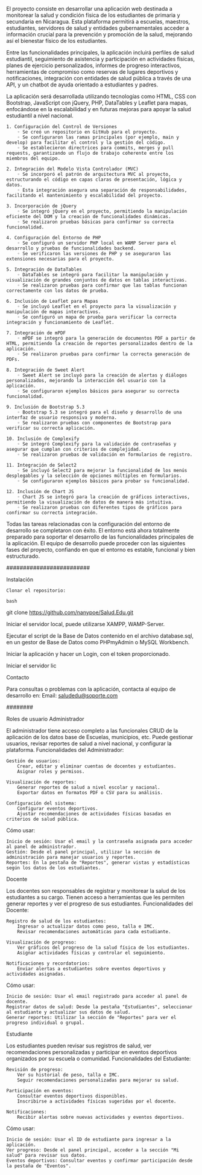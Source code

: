 El proyecto consiste en desarrollar una aplicación web destinada a monitorear la salud y condición física de los estudiantes de primaria y secundaria en Nicaragua. Esta plataforma permitirá a escuelas, maestros, estudiantes, servidores de salud y entidades gubernamentales acceder a información crucial para la prevención y promoción de la salud, mejorando así el bienestar físico de los estudiantes.

Entre las funcionalidades principales, la aplicación incluirá perfiles de salud estudiantil, seguimiento de asistencia y participación en actividades físicas, planes de ejercicio personalizados, informes de progreso interactivos, herramientas de compromiso como reservas de lugares deportivos y notificaciones, integración con entidades de salud pública a través de una API, y un chatbot de ayuda orientado a estudiantes y padres.

La aplicación será desarrollada utilizando tecnologías como HTML, CSS con Bootstrap, JavaScript con jQuery, PHP, DataTables y Leaflet para mapas, enfocándose en la escalabilidad y en futuras mejoras para apoyar la salud estudiantil a nivel nacional.

    1. Configuración del Control de Versiones
        ◦ Se creó un repositorio en GitHub para el proyecto.
        ◦ Se configuraron las ramas principales (por ejemplo, main y develop) para facilitar el control y la gestión del código.
        ◦ Se establecieron directrices para commits, merges y pull requests, garantizando un flujo de trabajo coherente entre los miembros del equipo.
        
    2. Integración del Modelo Vista Controlador (MVC)
        ◦ Se incorporó el patrón de arquitectura MVC al proyecto, estructurando el código en capas claras de presentación, lógica y datos.
        ◦ Esta integración asegura una separación de responsabilidades, facilitando el mantenimiento y escalabilidad del proyecto.
        
    3. Incorporación de jQuery
        ◦ Se integró jQuery en el proyecto, permitiendo la manipulación eficiente del DOM y la creación de funcionalidades dinámicas.
        ◦ Se realizaron pruebas básicas para confirmar su correcta funcionalidad.
        
    4. Configuración del Entorno de PHP
        ◦ Se configuró un servidor PHP local en WAMP Server para el desarrollo y pruebas de funcionalidades backend.
        ◦ Se verificaron las versiones de PHP y se aseguraron las extensiones necesarias para el proyecto.
        
    5. Integración de DataTables
        ◦ DataTables se integró para facilitar la manipulación y visualización de grandes conjuntos de datos en tablas interactivas.
        ◦ Se realizaron pruebas para confirmar que las tablas funcionan correctamente con los datos de prueba.
        
    6. Inclusión de Leaflet para Mapas
        ◦ Se incluyó Leaflet en el proyecto para la visualización y manipulación de mapas interactivos.
        ◦ Se configuró un mapa de prueba para verificar la correcta integración y funcionamiento de Leaflet.
        
    7. Integración de mPDF
        ◦ mPDF se integró para la generación de documentos PDF a partir de HTML, permitiendo la creación de reportes personalizados dentro de la aplicación.
        ◦ Se realizaron pruebas para confirmar la correcta generación de PDFs.
        
    8. Integración de Sweet Alert
        ◦ Sweet Alert se incluyó para la creación de alertas y diálogos personalizados, mejorando la interacción del usuario con la aplicación.
        ◦ Se configuraron ejemplos básicos para asegurar su correcta funcionalidad.
        
    9. Inclusión de Bootstrap 5.3
        ◦ Bootstrap 5.3 se integró para el diseño y desarrollo de una interfaz de usuario responsiva y moderna.
        ◦ Se realizaron pruebas con componentes de Bootstrap para verificar su correcta aplicación.
        
    10. Inclusión de Complexify
        ◦ Se integró Complexify para la validación de contraseñas y asegurar que cumplan con criterios de complejidad.
        ◦ Se realizaron pruebas de validación en formularios de registro.
        
    11. Integración de Select2
        ◦ Se incluyó Select2 para mejorar la funcionalidad de los menús desplegables y la selección de opciones múltiples en formularios.
        ◦ Se configuraron ejemplos básicos para probar su funcionalidad.
        
    12. Inclusión de Chart JS
        ◦ Chart JS se integró para la creación de gráficos interactivos, permitiendo la visualización de datos de manera más intuitiva.
        ◦ Se realizaron pruebas con diferentes tipos de gráficos para confirmar su correcta integración.
        
Todas las tareas relacionadas con la configuración del entorno de desarrollo se completaron con éxito. El entorno está ahora totalmente preparado para soportar el desarrollo de las funcionalidades principales de la aplicación. El equipo de desarrollo puede proceder con las siguientes fases del proyecto, confiando en que el entorno es estable, funcional y bien estructurado.

#########################

Instalación

    Clonar el repositorio:

    bash

git clone https://github.com/nanypoe/Salud.Edu.git

Iniciar el servidor local, puede utilizarse XAMPP, WAMP-Server.

Ejecutar el script de la Base de Datos contenido en el archivo database.sql, en un gestor de Base de Datos como PHPmyAdmin o MySQL Workbench.

Iniciar la aplicación y hacer un Login, con el token proporcionado.

Iniciar el servidor lic


Contacto

Para consultas o problemas con la aplicación, contacta al equipo de desarrollo en:
Email: saludedu@soporte.com

########

Roles de usuario
Administrador

El administrador tiene acceso completo a las funcionales CRUD de la aplicación de los datos base de Escuelas, municipios, etc. Puede gestionar usuarios, revisar reportes de salud a nivel nacional, y configurar la plataforma.
Funcionalidades del Administrador:

    Gestión de usuarios:
        Crear, editar y eliminar cuentas de docentes y estudiantes.
        Asignar roles y permisos.

    Visualización de reportes:
        Generar reportes de salud a nivel escolar y nacional.
        Exportar datos en formatos PDF o CSV para su análisis.

    Configuración del sistema:
        Configurar eventos deportivos.
        Ajustar recomendaciones de actividades físicas basadas en criterios de salud pública.

Cómo usar:

    Inicio de sesión: Usar el email y la contraseña asignada para acceder al panel de administrador.
    Gestión: Desde el panel principal, utilizar la sección de administración para manejar usuarios y reportes.
    Reportes: En la pestaña de "Reportes", generar vistas y estadísticas según los datos de los estudiantes.

Docente

Los docentes son responsables de registrar y monitorear la salud de los estudiantes a su cargo. Tienen acceso a herramientas que les permiten generar reportes y ver el progreso de sus estudiantes.
Funcionalidades del Docente:

    Registro de salud de los estudiantes:
        Ingresar o actualizar datos como peso, talla e IMC.
        Revisar recomendaciones automáticas para cada estudiante.

    Visualización de progreso:
        Ver gráficos del progreso de la salud física de los estudiantes.
        Asignar actividades físicas y controlar el seguimiento.

    Notificaciones y recordatorios:
        Enviar alertas a estudiantes sobre eventos deportivos y actividades asignadas.

Cómo usar:

    Inicio de sesión: Usar el email registrado para acceder al panel de docente.
    Registrar datos de salud: Desde la pestaña "Estudiantes", seleccionar al estudiante y actualizar sus datos de salud.
    Generar reportes: Utilizar la sección de "Reportes" para ver el progreso individual o grupal.

Estudiante

Los estudiantes pueden revisar sus registros de salud, ver recomendaciones personalizadas y participar en eventos deportivos organizados por su escuela o comunidad.
Funcionalidades del Estudiante:

    Revisión de progreso:
        Ver su historial de peso, talla e IMC.
        Seguir recomendaciones personalizadas para mejorar su salud.

    Participación en eventos:
        Consultar eventos deportivos disponibles.
        Inscribirse a actividades físicas sugeridas por el docente.

    Notificaciones:
        Recibir alertas sobre nuevas actividades y eventos deportivos.

Cómo usar:

    Inicio de sesión: Usar el ID de estudiante para ingresar a la aplicación.
    Ver progreso: Desde el panel principal, acceder a la sección "Mi salud" para revisar sus datos.
    Eventos deportivos: Consultar eventos y confirmar participación desde la pestaña de "Eventos".
